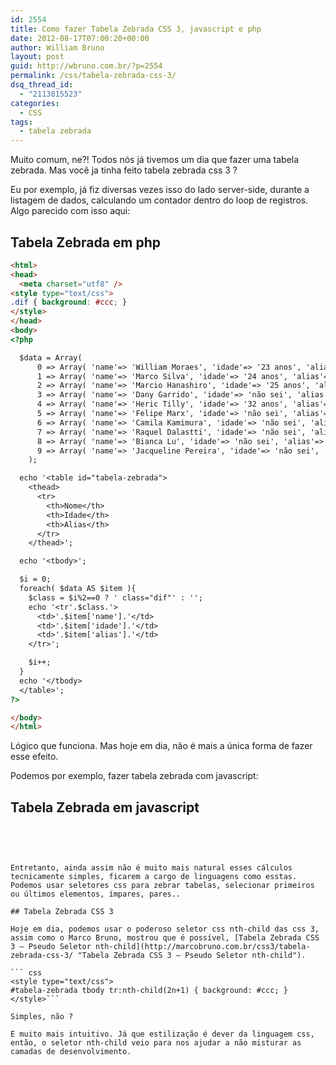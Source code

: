 ```yaml
---
id: 2554
title: Como fazer Tabela Zebrada CSS 3, javascript e php
date: 2012-08-17T07:00:20+00:00
author: William Bruno
layout: post
guid: http://wbruno.com.br/?p=2554
permalink: /css/tabela-zebrada-css-3/
dsq_thread_id:
  - "2113815523"
categories:
  - CSS
tags:
  - tabela zebrada
---
```

Muito comum, ne?! Todos nós já tivemos um dia que fazer uma tabela zebrada. Mas você ja tinha feito tabela zebrada css 3 ?

Eu por exemplo, já fiz diversas vezes isso do lado server-side, durante a listagem de dados, calculando um contador dentro do loop de registros. Algo parecido com isso aqui:
  
<!--more-->

## Tabela Zebrada em php

``` html
<html>
<head>
  <meta charset="utf8" />
<style type="text/css">
.dif { background: #ccc; }
</style>
</head>
<body>
<?php

  $data = Array(
      0 => Array( 'name'=> 'William Moraes', 'idade'=> '23 anos', 'alias'=> 'wbruno' ),
      1 => Array( 'name'=> 'Marco Silva', 'idade'=> '24 anos', 'alias'=> 'jorge alex' ),
      2 => Array( 'name'=> 'Marcio Hanashiro', 'idade'=> '25 anos', 'alias'=> 'japa' ),
      3 => Array( 'name'=> 'Dany Garrido', 'idade'=> 'não sei', 'alias'=> 'delicinha' ),
      4 => Array( 'name'=> 'Heric Tilly', 'idade'=> '32 anos', 'alias'=> 'tilly' ),
      5 => Array( 'name'=> 'Felipe Marx', 'idade'=> 'não sei', 'alias'=> 'marx' ),
      6 => Array( 'name'=> 'Camila Kamimura', 'idade'=> 'não sei', 'alias'=> 'japinha' ),
      7 => Array( 'name'=> 'Raquel Dalastti', 'idade'=> 'não sei', 'alias'=> 'dalastti' ),
      8 => Array( 'name'=> 'Bianca Lu', 'idade'=> 'não sei', 'alias'=> 'luttenchuijlkwypl' ),
      9 => Array( 'name'=> 'Jacqueline Pereira', 'idade'=> 'não sei', 'alias'=> 'jacque' )
    );

  echo '<table id="tabela-zebrada">
    <thead>
      <tr>
        <th>Nome</th>
        <th>Idade</th>
        <th>Alias</th>
      </tr>
    </thead>';

  echo '<tbody>';

  $i = 0;
  foreach( $data AS $item ){
    $class = $i%2==0 ? ' class="dif"' : '';
    echo '<tr'.$class.'>
      <td>'.$item['name'].'</td>
      <td>'.$item['idade'].'</td>
      <td>'.$item['alias'].'</td>
    </tr>';

    $i++;
  }
  echo '</tbody>
  </table>';
?>

</body>
</html>
```

Lógico que funciona. Mas hoje em dia, não é mais a única forma de fazer esse efeito.

Podemos por exemplo, fazer tabela zebrada com javascript:

## Tabela Zebrada em javascript

<pre name="code" class="php"><script type="text/javascript">
window.onload = function(){
  var trs = id('tabela-zebrada').getElementsByTagName('tbody')[0].getElementsByTagName('tr');

  for( var i=0, max = trs.length; i&l;max; i++ ){
    if( i%2==0 ) trs[i].className = 'dif';
  }
}
var id = function( el ){
  return document.getElementById( el );
}
</script>
```

Entretanto, ainda assim não é muito mais natural esses cálculos tecnicamente simples, ficarem a cargo de linguagens como esstas. Podemos usar seletores css para zebrar tabelas, selecionar primeiros ou últimos elementos, ímpares, pares.. 

## Tabela Zebrada CSS 3

Hoje em dia, podemos usar o poderoso seletor css nth-child das css 3, assim como o Marco Bruno, mostrou que é possível, [Tabela Zebrada CSS 3 – Pseudo Seletor nth-child](http://marcobruno.com.br/css3/tabela-zebrada-css-3/ "Tabela Zebrada CSS 3 – Pseudo Seletor nth-child").

``` css
<style type="text/css">
#tabela-zebrada tbody tr:nth-child(2n+1) { background: #ccc; }
</style>```

Simples, não ?
  
E muito mais intuitivo. Já que estilização é dever da linguagem css, então, o seletor nth-child veio para nos ajudar a não misturar as camadas de desenvolvimento.